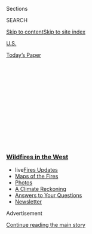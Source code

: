 <div id="app">

<div>

<div>

<div>

<div class="NYTAppHideMasthead css-1q2w90k e1suatyy0">

<div class="section css-ui9rw0 e1suatyy2">

<div class="css-eph4ug er09x8g0">

<div class="css-6n7j50">

</div>

<span class="css-1dv1kvn">Sections</span>

<div class="css-10488qs">

<span class="css-1dv1kvn">SEARCH</span>

</div>

[Skip to content](#site-content)[Skip to site
index](#site-index)

</div>

<div id="masthead-section-label" class="css-1wr3we4 eaxe0e00">

[U.S.](https://www.nytimes3xbfgragh.onion/section/us)

</div>

<div class="css-10698na e1huz5gh0">

</div>

</div>

<div id="masthead-bar-one" class="section hasLinks css-15hmgas e1csuq9d3">

<div class="css-uqyvli e1csuq9d0">

</div>

<div class="css-1uqjmks e1csuq9d1">

</div>

<div class="css-9e9ivx">

[](https://myaccount.nytimes3xbfgragh.onion/auth/login?response_type=cookie&client_id=vi)

</div>

<div class="css-1bvtpon e1csuq9d2">

[Today’s
Paper](https://www.nytimes3xbfgragh.onion/section/todayspaper)

</div>

</div>

</div>

</div>

<div data-aria-hidden="false">

<div id="site-content" data-role="main">

<div>

<div class="css-1aor85t" style="opacity:0.000000001;z-index:-1;visibility:hidden">

<div class="css-1hqnpie">

<div class="css-epjblv">

<span class="css-17xtcya">[U.S.](/section/us)</span><span class="css-x15j1o">|</span><span class="css-fwqvlz">Can
Wildfire Smoke Worsen Covid-19
Symptoms?</span>

</div>

<div class="css-k008qs">

<div class="css-1iwv8en">

<span class="css-18z7m18"></span>

<div>

</div>

</div>

<span class="css-1n6z4y">https://nyti.ms/2ElBcQU</span>

<div class="css-1705lsu">

<div class="css-4xjgmj">

<div class="css-4skfbu" data-role="toolbar" data-aria-label="Social Media Share buttons, Save button, and Comments Panel with current comment count" data-testid="share-tools">

  - 
  - 
  - 
  - 
    
    <div class="css-6n7j50">
    
    </div>

  - 

</div>

</div>

</div>

</div>

</div>

</div>

<div class="css-13pd83m">

<div class="css-l9svim">

### [<span class="css-pa1jbp"><span class="css-1rxm0ex">Wildfires</span><span class="css-1rxm0ex"> in the West</span></span>](https://www.nytimes3xbfgragh.onion/spotlight/california-wildfires?name=styln-california-wildfires&region=TOP_BANNER&block=storyline_menu_recirc&action=click&pgtype=Article&impression_id=6e55b150-f52b-11ea-973c-a7164f8a6e9d&variant=undefined)

  - <span class="css-1qkutce"><span class="css-12clwdu">live</span>[Fires
    Updates](https://www.nytimes3xbfgragh.onion/2020/09/12/us/wildfires-live-updates.html?name=styln-california-wildfires&region=TOP_BANNER&block=storyline_menu_recirc&action=click&pgtype=Article&impression_id=6e55b151-f52b-11ea-973c-a7164f8a6e9d&variant=undefined)</span>
  - <span class="css-1qkutce">[Maps of the
    Fires](https://www.nytimes3xbfgragh.onion/interactive/2020/us/fires-map-tracker.html?name=styln-california-wildfires&region=TOP_BANNER&block=storyline_menu_recirc&action=click&pgtype=Article&impression_id=6e55b152-f52b-11ea-973c-a7164f8a6e9d&variant=undefined)</span>
  - <span class="css-1qkutce">[Photos](https://www.nytimes3xbfgragh.onion/article/wildfires-photos-california-oregon-washington-state.html?name=styln-california-wildfires&region=TOP_BANNER&block=storyline_menu_recirc&action=click&pgtype=Article&impression_id=6e55b153-f52b-11ea-973c-a7164f8a6e9d&variant=undefined)</span>
  - <span class="css-1qkutce">[A Climate
    Reckoning](https://www.nytimes3xbfgragh.onion/2020/09/10/us/climate-change-california-wildfires.html?name=styln-california-wildfires&region=TOP_BANNER&block=storyline_menu_recirc&action=click&pgtype=Article&impression_id=6e5c6810-f52b-11ea-973c-a7164f8a6e9d&variant=undefined)</span>
  - <span class="css-1qkutce">[Answers to Your
    Questions](https://www.nytimes3xbfgragh.onion/article/wildfires-california-oregon-washington.html?name=styln-california-wildfires&region=TOP_BANNER&block=storyline_menu_recirc&action=click&pgtype=Article&impression_id=6e5c8f20-f52b-11ea-973c-a7164f8a6e9d&variant=undefined)</span>
  - <span class="css-1qkutce">[Newsletter](https://www.nytimes3xbfgragh.onion/2020/09/09/us/california-wildfires.html?name=styln-california-wildfires&region=TOP_BANNER&block=storyline_menu_recirc&action=click&pgtype=Article&impression_id=6e5c8f21-f52b-11ea-973c-a7164f8a6e9d&variant=undefined)</span>

</div>

</div>

<div id="top-wrapper" class="css-1sy8kpn">

<div id="top-slug" class="css-l9onyx">

Advertisement

</div>

[Continue reading the main
story](#after-top)

<div class="ad top-wrapper" style="text-align:center;height:100%;display:block;min-height:250px">

<div id="top" class="place-ad" data-position="top" data-size-key="top">

</div>

</div>

<div id="after-top">

</div>

</div>

<div>

<div id="sponsor-wrapper" class="css-1hyfx7x">

<div id="sponsor-slug" class="css-19vbshk">

Supported by

</div>

[Continue reading the main
story](#after-sponsor)

<div id="sponsor" class="ad sponsor-wrapper" style="text-align:center;height:100%;display:block">

</div>

<div id="after-sponsor">

</div>

</div>

<div class="css-186x18t">

California Today

</div>

<div class="css-1vkm6nb ehdk2mb0">

# Can Wildfire Smoke Worsen Covid-19 Symptoms?

</div>

People with respiratory illnesses may be more vulnerable right now.
Also: Are N95 masks recommended for wildfires?

<div class="css-18e8msd">

<div class="css-vp77d3 epjyd6m0">

<div class="css-hus3qt ey68jwv0" data-aria-hidden="true">

[![Marie Tae
McDermott](https://static01.graylady3jvrrxbe.onion/images/2018/11/26/multimedia/author-marie-tae-mcdermott/author-marie-tae-mcdermott-thumbLarge.png
"Marie Tae McDermott")](https://www.nytimes3xbfgragh.onion/by/marie-tae-mcdermott)

</div>

<div class="css-1baulvz">

By [<span class="css-1baulvz last-byline" itemprop="name">Marie Tae
McDermott</span>](https://www.nytimes3xbfgragh.onion/by/marie-tae-mcdermott)

</div>

</div>

  - 
    
    <div class="css-ld3wwf e16638kd2">
    
    Published Aug. 21, 2020Updated Sept. 9,
    2020
    
    </div>

  - 
    
    <div class="css-4xjgmj">
    
    <div class="css-pvvomx" data-role="toolbar" data-aria-label="Social Media Share buttons, Save button, and Comments Panel with current comment count" data-testid="share-tools">
    
      - 
      - 
      - 
      - 
        
        <div class="css-6n7j50">
        
        </div>
    
      - 
    
    </div>
    
    </div>

</div>

</div>

<div class="section meteredContent css-1r7ky0e" name="articleBody" itemprop="articleBody">

<div class="css-1fanzo5 StoryBodyCompanionColumn">

<div class="css-53u6y8">

<div class="css-1wlr991">

<div class="css-18e8msd">

<div class="css-2ja7y1 epjyd6m0">

<div class="css-1baulvz">

</div>

</div>

</div>

</div>

</div>

</div>

<div class="css-79elbk" data-testid="photoviewer-wrapper">

<div class="css-z3e15g" data-testid="photoviewer-wrapper-hidden">

</div>

<div class="css-1a48zt4 ehw59r15" data-testid="photoviewer-children">

![<span class="css-16f3y1r e13ogyst0" data-aria-hidden="true">The San
Francisco skyline is obscured by smoke from wildfires. Covid-19 and
smoke is a dangerous combination, as both affect the respiratory system,
making those exposed to the virus more
vulnerable.</span><span class="css-cnj6d5 e1z0qqy90" itemprop="copyrightHolder"><span class="css-1ly73wi e1tej78p0">Credit...</span><span>Eric
Risberg/Associated
Press</span></span>](https://static01.graylady3jvrrxbe.onion/images/2020/08/24/us/24californiatoday/merlin_175916343_b835b2ed-2b9c-4ca0-8eaf-e977ef7ac513-articleLarge.jpg?quality=75&auto=webp&disable=upscale)

</div>

</div>

<div class="css-1fanzo5 StoryBodyCompanionColumn">

<div class="css-53u6y8">

**So far this year, California has been hit hard by wildfires, record
high temperatures and power blackouts, all in the midst of a pandemic.
One reader asked how residents with respiratory illnesses are faring.**

Evan Underwood, who suffers from asthma, migraines and heat sensitivity,
has been quarantined inside his home in San Ramon for months. And now,
with [wildfires raging through several Western
states](https://www.nytimes3xbfgragh.onion/2020/09/09/us/wildfires-live-updates.html),
if the [air quality index](https://gispub.epa.gov/airnow/) — which
measures pollution levels — goes above 100, going outside for even a few
minutes would trigger an asthma attack and migraine that would last an
entire day. His plan is to hunker down at home until fire season is
over, as long as he doesn’t lose power or is forced to evacuate.

[For our series answering readers’ questions about life during the
pandemic](https://www.nytimes3xbfgragh.onion/2020/06/17/us/coronavirus-california-life.html),
Mr. Underwood asked us about how [smoke
inhalation](https://www.nytimes3xbfgragh.onion/2020/09/11/climate/california-smoke-wildfires.html)
is affecting people who are high risk for severe Covid-19, like himself,
and if they are more vulnerable to significant illness. “If our whole
region is bathed in smoke, when so many people still have damaged lungs,
the virus is still endemic and people are going back to work, that can’t
be good, can it?” he wrote.

As [my colleagues have
reported](https://www.nytimes3xbfgragh.onion/2020/08/19/us/california-wildfires-vacaville.html),
Covid-19 and smoke is a dangerous combination, as both affect the
respiratory system, making those exposed to the virus more vulnerable.

</div>

</div>

<div class="css-1fanzo5 StoryBodyCompanionColumn">

<div class="css-53u6y8">

Polluted air can also weaken the immune systems of healthy people,
making them more susceptible to illnesses like Covid-19, according to
experts from the [Washington State Department of
Health](https://www.doh.wa.gov/CommunityandEnvironment/AirQuality/SmokeFromFires).

And [studies have
shown](https://www.nytimes3xbfgragh.onion/2020/04/07/climate/air-pollution-coronavirus-covid.html)
that in areas with poor air quality, people are more likely to die if
they contract the virus.

*\[Read* [*the latest
updates*](https://www.nytimes3xbfgragh.onion/2020/09/09/us/wildfires-live-updates.html)
*on the wildfires burning across California, Washington and Oregon.\]*

“We know that people with asthma or chronic obstructive pulmonary
disease are at higher risk for both acquiring Covid-19 and having more
severe symptoms if they do become infected,” said Dr. Jeanne A. Noble,
an emergency medicine doctor and the director of the Covid-19 response
at U.C.S.F. Medical Center’s emergency department. “Adding smoke
inhalation into the mix will further increase the vulnerability of
everyone to Covid-19, but particularly for those with respiratory
problems.”

Dr. Noble said she could see smoke rising above the city as she drove
over the San Francisco-Oakland Bay Bridge to work on Aug. 19. Since
March, the emergency department at U.C.S.F. Hospital has been using
outdoor tents to properly space patients as they wait to be seen. The
fumes will probably make them unusable.

“We’ve been strongly encouraging everyone to take things outdoors. It’s
just so much safer. And now we can’t,” she said. “It’s essentially like
winter coming early.”

</div>

</div>

<div class="css-1fanzo5 StoryBodyCompanionColumn">

<div class="css-53u6y8">

In addition, Dr. Noble said her department would most likely be busier,
as there is always an uptick in respiratory cases during power outages
from people who rely on electrically powered CPAP machines for breathing
or nebulizers for administering medicine. Heat is also a trigger for
asthma and emphysema, she said.

For people who have been infected with Covid-19 and have lingering
effects, Dr. Michael Daignault, an emergency room doctor at Providence
Saint Joseph Medical Center in Burbank, said that since Covid-19 is a
multi-systemic inflammatory disease, significant smoke exposure and
inhalation, along with an underlying respiratory system disease, could
possibly exacerbate symptoms.

“I think this depends on the primary symptoms a patient with Covid-19
had and their underlying medical problems,” he said.

In previous years, people have used N95 masks or respirators to protect
themselves against inhaling dangerous particles caused by wildfire
smoke.

But Allison Thomas, a reader in Butte County, asked us: “There are no
N95 masks available for the general public to use. What are we going to
use when the wildfires
begin?”

<div class="css-1o1i25" data-role="complementary" data-aria-labelledby="storyline-latest-updates">

<div class="css-13hf6pj">

<div class="css-8l22nw">

[Wildfires in the West
›](https://www.nytimes3xbfgragh.onion/spotlight/california-wildfires)

</div>

## [Live Updates](https://www.nytimes3xbfgragh.onion/2020/09/12/us/wildfires-live-updates.html)

<div class="css-1wvsuyz">

<span>Updated </span>

<div class="css-ki347z">

<span class="css-1stvlmo">Sept. 12, 2020, 2:53 p.m.
ET</span><span class="css-kpxlkr"></span>

</div>

<span class="css-1dv1kvn" data-aria-live="polite"></span>

</div>

  - [President Trump will visit California on Monday after destructive
    fires.](https://www.nytimes3xbfgragh.onion/2020/09/12/us/wildfires-live-updates.html#link-f3961ff)
  - [Shifting weather may improve firefighting conditions on the West
    Coast.](https://www.nytimes3xbfgragh.onion/2020/09/12/us/wildfires-live-updates.html#link-7e503ae9)
  - [Oregon’s fire marshal is temporarily replaced as firefighters
    battle
    blazes.](https://www.nytimes3xbfgragh.onion/2020/09/12/us/wildfires-live-updates.html#link-5e4c548d)

<div id="storyline-survey-latest-updates" class="css-l2wsxq styln-survey-component">

</div>

</div>

</div>

Like everything these days, the pandemic has complicated things. Both
the [Centers for Disease Control and
Prevention](https://www.fda.gov/medical-devices/personal-protective-equipment-infection-control/n95-respirators-surgical-masks-and-face-masks#s1)
and state public health officials are telling people to save N95 masks
for workers on the frontline of the pandemic.

[The California Department of Public Health states on their
website](https://covid19.ca.gov/masks-and-ppe/): **“**Don’t buy N95
respirator masks for personal use. They are part of PPE needed by
medical professionals.”

</div>

</div>

<div class="css-1fanzo5 StoryBodyCompanionColumn">

<div class="css-53u6y8">

Dr. Noble cautions against the use of N95 masks with exhalation valves.
Although they are effective in filtering out particles from smoke, the
valves let the wearer’s breath escape the mask, thus posing a risk for
spreading Covid-19. If the mask contains an exhalation valve, she said
you should wear a surgical mask over it.

If you are feeling the effects of smoke, you should try other means of
exposure reduction first.

In its [guide for wildfire
smoke](https://www3.epa.gov/airnow/wildfire_may2016.pdf), the
Environmental Protection Agency advised, “Respirators should only be
used after first implementing other, more effective methods of exposure
reduction, including staying indoors, reducing activity, and using HEPA
air cleaners indoors to reduce overall smoke exposure.”

*\[*[*What to know about buying an air purifier to clear wildfire
smoke.*](https://www.nytimes3xbfgragh.onion/2017/10/24/smarter-living/what-to-know-before-buying-an-air-purifier.html)*\]*

If you cannot reduce your exposure in other ways, [experts
say](https://www.doh.wa.gov/CommunityandEnvironment/AirQuality/SmokeFromFires#q7)
N95 or N100 masks will work to filter out fine particles. But keep in
mind that respirators are not approved for infants and small children
and may not work on people with beards.

For people with respiratory illnesses, Dr. Daignault said to make sure
you have enough medicine in stock and use breathing aids, like
albuterol, when needed and seek medical attention if things worsen.

Dr. Noble said, “I think people are going to have to be really vigilant
about watching the air quality.” She recommends checking [the E.P.A.’s
interactive map for updates](https://gispub.epa.gov/airnow/). “Just as a
lot of people have gotten in the habit of tracking Covid-19 numbers to
see when their kid’s school might reopen or when their county gets off
the watch list, I think people now need to get in the habit of checking
the air quality index.”

***Have a question about how the pandemic is changing daily life in
California?*** **[*Click here to
submit.*](https://www.nytimes3xbfgragh.onion/2020/06/17/us/coronavirus-california-life.html)**

-----

## 

  - **A stunning failure of planning, poor record keeping and sheer bad
    luck left California short of electricity in a heat wave.** Power
    plants with the ability to produce about 15 percent of the
    electricity on California’s grid were reported as being offline when
    temperatures surged on Aug. 14. \[[The New York
    Times](https://www.nytimes3xbfgragh.onion/2020/08/20/business/energy-environment/california-blackout-electric-grid.html)\]

  - **On Aug. 20, hours before Uber and Lyft were due to suspend
    ride-hailing services throughout California, in reaction to a
    judge’s ruling, an appeals court granted them a temporary
    reprieve**, allowing them to continue operating while the court
    weighs their appeal. \[[The New York
    Times](https://www.nytimes3xbfgragh.onion/2020/08/20/technology/uber-lyft-california-shutdown.html)\]

  - **Gov. Gavin Newsom canceled a planned appearance at the Democratic
    National Convention on Aug. 20** as fires continue to rage across
    California, sending in a cellphone video instead. \[[The Sacramento
    Bee](https://www.sacbee.com/news/politics-government/capitol-alert/article245114650.html)\]

  - Since she first ran for state attorney general in California a
    decade ago, **Kamala Harris has forged close ties with the tech
    industry**. \[[The New York
    Times](https://www.nytimes3xbfgragh.onion/2020/08/20/technology/kamala-harris-ties-to-big-tech.html)\]

  - 
  - **Two suspects were arrested in connection with a hate crime**
    **against a group of transgender women** in Hollywood the week of
    Aug. 16. \[[Los Angeles
    Times](https://www.latimes.com/california/story/2020-08-20/two-arrested-hate-crime-robbery-transgender-women-hollywood)\]

  - **After World War II, thousands of Japanese-Americans returned to
    the West Coast from internment camps with nowhere to live.**
    Poverty, restrictive housing covenants and racial prejudice led many
    to seek out housing wherever they could. \[[The New York
    Times](https://www.nytimes3xbfgragh.onion/2020/08/20/magazine/japanese-internment-end-wwii-trailer-parks.html)\]

  - **The Criterion Collection, a highly prestigious film archive, has
    largely shut out Black Americans from its collection**. Only four
    films featured in the collection have African-American directors.
    \[[The New York
    Times](https://www.nytimes3xbfgragh.onion/interactive/2020/08/20/movies/criterion-collection-african-americans.html)\]

-----

</div>

</div>

<div class="css-1fanzo5 StoryBodyCompanionColumn">

<div class="css-53u6y8">

*California Today goes live at 6:30 a.m. Pacific time weekdays. Tell us
what you want to see:*
[*CAtoday@NYTimes.com*](mailto:CAtoday@NYTimes.com)*. Were you forwarded
this email?* [*Sign up for California Today
here*](https://www.nytimes3xbfgragh.onion/newsletters/california-today?module=inline)
*and* [*read every edition online
here*](https://www.nytimes3xbfgragh.onion/column/california-today)*.*

*Jill Cowan grew up in Orange County, went to school at U.C. Berkeley
and has reported all over the state, including the Bay Area, Bakersfield
and Los Angeles — but she always wants to see more. Follow along here or
on Twitter,* [*@jillcowan*](https://twitter.com/JillCowan)*.*

*California Today is edited by Julie Bloom, who grew up in Los Angeles
and graduated from U.C. Berkeley.*

</div>

</div>

</div>

<div>

</div>

<div>

</div>

<div>

</div>

<div>

<div id="bottom-wrapper" class="css-1ede5it">

<div id="bottom-slug" class="css-l9onyx">

Advertisement

</div>

[Continue reading the main
story](#after-bottom)

<div id="bottom" class="ad bottom-wrapper" style="text-align:center;height:100%;display:block;min-height:90px">

</div>

<div id="after-bottom">

</div>

</div>

</div>

</div>

</div>

## Site Index

<div>

</div>

## Site Information Navigation

  - [© <span>2020</span> <span>The New York Times
    Company</span>](https://help.nytimes3xbfgragh.onion/hc/en-us/articles/115014792127-Copyright-notice)

<!-- end list -->

  - [NYTCo](https://www.nytco.com/)
  - [Contact
    Us](https://help.nytimes3xbfgragh.onion/hc/en-us/articles/115015385887-Contact-Us)
  - [Work with us](https://www.nytco.com/careers/)
  - [Advertise](https://nytmediakit.com/)
  - [T Brand Studio](http://www.tbrandstudio.com/)
  - [Your Ad
    Choices](https://www.nytimes3xbfgragh.onion/privacy/cookie-policy#how-do-i-manage-trackers)
  - [Privacy](https://www.nytimes3xbfgragh.onion/privacy)
  - [Terms of
    Service](https://help.nytimes3xbfgragh.onion/hc/en-us/articles/115014893428-Terms-of-service)
  - [Terms of
    Sale](https://help.nytimes3xbfgragh.onion/hc/en-us/articles/115014893968-Terms-of-sale)
  - [Site
    Map](https://spiderbites.nytimes3xbfgragh.onion)
  - [Help](https://help.nytimes3xbfgragh.onion/hc/en-us)
  - [Subscriptions](https://www.nytimes3xbfgragh.onion/subscription?campaignId=37WXW)

</div>

</div>

</div>

</div>
